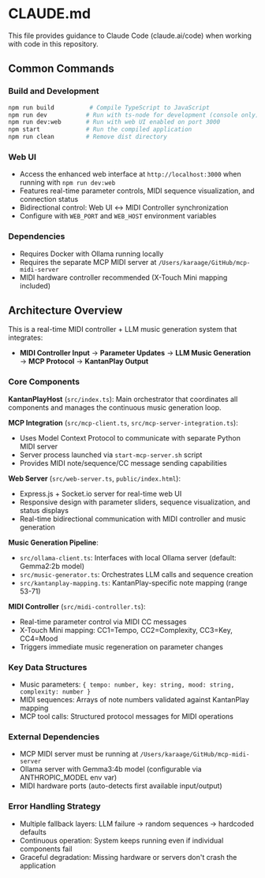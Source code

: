 # CLAUDE.md

This file provides guidance to Claude Code (claude.ai/code) when working with code in this repository.

## Common Commands

### Build and Development
```bash
npm run build          # Compile TypeScript to JavaScript
npm run dev           # Run with ts-node for development (console only)
npm run dev:web       # Run with web UI enabled on port 3000
npm start             # Run the compiled application
npm run clean         # Remove dist directory
```

### Web UI
- Access the enhanced web interface at `http://localhost:3000` when running with `npm run dev:web`
- Features real-time parameter controls, MIDI sequence visualization, and connection status
- Bidirectional control: Web UI ↔ MIDI Controller synchronization
- Configure with `WEB_PORT` and `WEB_HOST` environment variables

### Dependencies
- Requires Docker with Ollama running locally
- Requires the separate MCP MIDI server at `/Users/karaage/GitHub/mcp-midi-server`
- MIDI hardware controller recommended (X-Touch Mini mapping included)

## Architecture Overview

This is a real-time MIDI controller + LLM music generation system that integrates:
- **MIDI Controller Input** → **Parameter Updates** → **LLM Music Generation** → **MCP Protocol** → **KantanPlay Output**

### Core Components

**KantanPlayHost** (`src/index.ts`): Main orchestrator that coordinates all components and manages the continuous music generation loop.

**MCP Integration** (`src/mcp-client.ts`, `src/mcp-server-integration.ts`): 
- Uses Model Context Protocol to communicate with separate Python MIDI server
- Server process launched via `start-mcp-server.sh` script
- Provides MIDI note/sequence/CC message sending capabilities

**Web Server** (`src/web-server.ts`, `public/index.html`):
- Express.js + Socket.io server for real-time web UI
- Responsive design with parameter sliders, sequence visualization, and status displays
- Real-time bidirectional communication with MIDI controller and music generation

**Music Generation Pipeline**:
- `src/ollama-client.ts`: Interfaces with local Ollama server (default: Gemma2:2b model)
- `src/music-generator.ts`: Orchestrates LLM calls and sequence creation
- `src/kantanplay-mapping.ts`: KantanPlay-specific note mapping (range 53-71)

**MIDI Controller** (`src/midi-controller.ts`):
- Real-time parameter control via MIDI CC messages
- X-Touch Mini mapping: CC1=Tempo, CC2=Complexity, CC3=Key, CC4=Mood
- Triggers immediate music regeneration on parameter changes

### Key Data Structures
- Music parameters: `{ tempo: number, key: string, mood: string, complexity: number }`
- MIDI sequences: Arrays of note numbers validated against KantanPlay mapping
- MCP tool calls: Structured protocol messages for MIDI operations

### External Dependencies
- MCP MIDI server must be running at `/Users/karaage/GitHub/mcp-midi-server`
- Ollama server with Gemma3:4b model (configurable via ANTHROPIC_MODEL env var)
- MIDI hardware ports (auto-detects first available input/output)

### Error Handling Strategy
- Multiple fallback layers: LLM failure → random sequences → hardcoded defaults
- Continuous operation: System keeps running even if individual components fail
- Graceful degradation: Missing hardware or servers don't crash the application